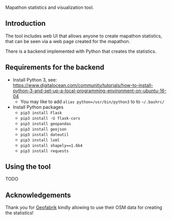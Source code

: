 
Mapathon statistics and visualization tool.

## Introduction

The tool includes web UI that allows anyone to create mapathon statistics,
that can be seen via a web page created for the mapathon.

There is a backend implemented with Python that creates the statistics.

## Requirements for the backend

* Install Python 3, see: https://www.digitalocean.com/community/tutorials/how-to-install-python-3-and-set-up-a-local-programming-environment-on-ubuntu-16-04
  * You may like to add `alias python=/usr/bin/python3` to to `~/.bashrc/`
* Install Python packages
  * `pip3 install Flask`
  * `pip3 install -U flask-cors`
  * `pip3 install geopandas`
  * `pip3 install geojson`
  * `pip3 install dateutil`
  * `pip3 install lxml`
  * `pip3 install shapely==1.6b4`
  * `pip3 install requests`

## Using the tool

TODO

## Acknowledgements

Thank you for <a href="http://www.geofabrik.de/">Geofabrik</a>
kindly allowing to use their OSM data for creating the statistics!
